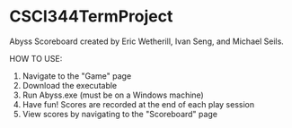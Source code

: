 # CSCI344TermProject

Abyss Scoreboard created by Eric Wetherill, Ivan Seng, and Michael Seils.

HOW TO USE:
1) Navigate to the "Game" page
2) Download the executable
3) Run Abyss.exe (must be on a Windows machine)
4) Have fun! Scores are recorded at the end of each play session
5) View scores by navigating to the "Scoreboard" page

